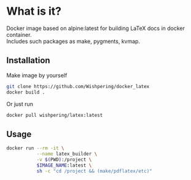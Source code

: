 # What is it?

Docker image based on alpine:latest for building LaTeX docs in docker container.\
Includes such packages as make, pygments, kvmap.

## Installation

Make image by yourself

```bash
git clone https://github.com/Wishpering/docker_latex
docker build .
```

Or just run
```bash
docker pull wishpering/latex:latest
```

## Usage

```bash
docker run --rm -it \
           --name latex_builder \
           -v $(PWD):/project \ 
           $IMAGE_NAME:latest \ 
           sh -c "cd /project && (make/pdflatex/etc)"
```